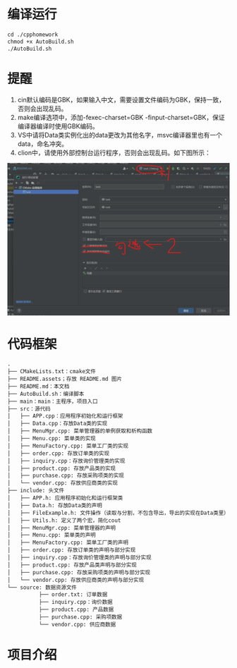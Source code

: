 # 编译运行

```shell
cd ./cpphomework
chmod +x AutoBuild.sh
./AutoBuild.sh
```

# 提醒
1. cin默认编码是GBK，如果输入中文，需要设置文件编码为GBK，保持一致，否则会出现乱码。
2. make编译选项中，添加-fexec-charset=GBK -finput-charset=GBK，保证编译器编译时使用GBK编码。
3. VS中请将Data类实例化出的data更改为其他名字，msvc编译器里也有一个data，命名冲突。
4. clion中，请使用外部控制台运行程序，否则会出现乱码。如下图所示：

![clion](README.assets/clion.png)

# 代码框架
```txt
.
├── CMakeLists.txt：cmake文件
├── README.assets；存放 README.md 图片
├── README.md：本文档
├── AutoBuild.sh：编译脚本
├── main：main：主程序，项目入口
├── src：源代码
│   ├── APP.cpp：应用程序初始化和运行框架
│   ├── Data.cpp：存放Data类的实现
│   ├── MenuMgr.cpp: 菜单管理器的单例获取和析构函数
│   ├── Menu.cpp: 菜单类的实现
│   ├── MenuFactory.cpp: 菜单工厂类的实现
│   ├── order.cpp: 存放订单类的实现
│   ├── inquiry.cpp：存放询价管理类的实现
│   ├── product.cpp: 存放产品类的实现
│   ├── purchase.cpp: 存放采购项类的实现
│   └── vendor.cpp: 存放供应商类的实现
├── include: 头文件
│   ├── APP.h: 应用程序初始化和运行框架类
│   ├── Data.h: 存放Data类的声明
│   ├── FileExample.h: 文件操作（读取与分割，不包含导出，导出的实现在Data类里）
│   ├── Utils.h: 定义了两个宏，简化cout
│   ├── MenuMgr.cpp: 菜单管理器的声明   
│   ├── Menu.cpp: 菜单类的声明
│   ├── MenuFactory.cpp: 菜单工厂类的声明
│   ├── order.cpp: 存放订单类的声明与部分实现    
│   ├── inquiry.cpp：存放询价管理类的声明与部分实现
│   ├── product.cpp: 存放产品类声明与部分实现
│   ├── purchase.cpp: 存放采购项类的声明与部分实现
│   └── vendor.cpp: 存放供应商类的声明与部分实现
└── source: 数据资源文件
          ├── order.txt: 订单数据
          ├── inquiry.cpp：询价数据
          ├── product.cpp: 产品数据
          ├── purchase.cpp: 采购项数据
          └── vendor.cpp: 供应商数据
```

# 项目介绍
